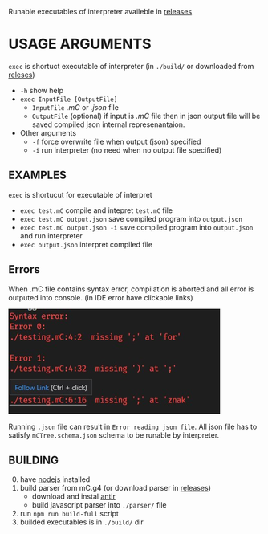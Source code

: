 
Runable executables of interpreter availeble in [releases](https://github.com/TheRWe/PRKL/releases)

# USAGE ARGUMENTS
`exec` is shortuct executable of interpreter (in `./build/` or downloaded from [releses](https://github.com/TheRWe/PRKL/releases))

 - `-h` show help
 - `exec InputFile [OutputFile]`
   - `InputFile` *.mC* or *.json* file
   - `OutputFile` (optional) if input is *.mC* file then in json output file will be saved compiled json internal represenantaion.
 - Other arguments 
    - `-f` force overwrite file when output (json) specified
    - `-i` run interpreter (no need when no output file specified)

## EXAMPLES
`exec` is shortucut for executable of interpret 
 - `exec test.mC` compile and intepret `test.mC` file
 - `exec test.mC output.json` save compiled program into `output.json`
 - `exec test.mC output.json -i` save compiled program into `output.json` and run interpreter
 - `exec output.json` interpret compiled file

## Errors

When .mC file contains syntax error, compilation is aborted and all error is outputed into console. (in IDE error have clickable links)

![](./images/Compilation_error.jpg)

Running `.json` file can result in `Error reading json file`. All json file has to satisfy `mCTree.schema.json` schema to be runable by interpreter.


## BUILDING
 0) have [nodejs](https://nodejs.org/) installed 
 0) build parser from mC.g4 (or download parser in [releases](https://github.com/TheRWe/PRKL/releases))
    - download and instal [antlr](https://www.antlr.org/)
    - build javascript parser into `./parser/` file
 0) run `npm run build-full` script
 0) builded executables is in `./build/` dir


